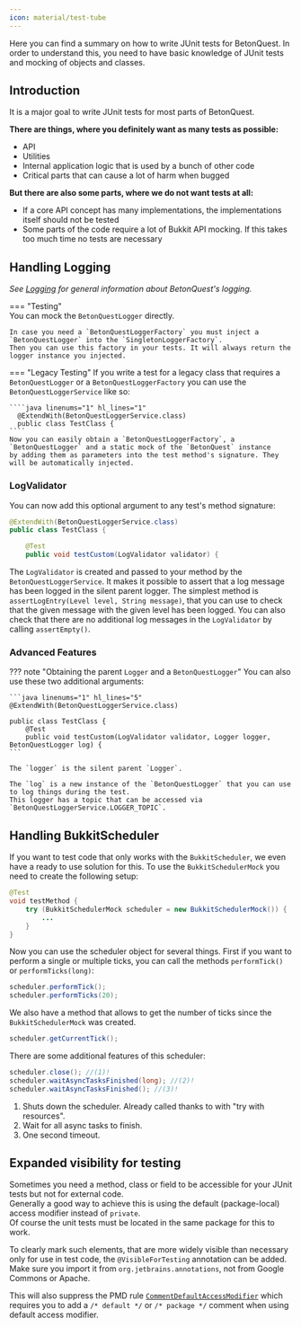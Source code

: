 ```yaml
---
icon: material/test-tube
---
```

Here you can find a summary on how to write JUnit tests for BetonQuest. In order to understand this, you need to have
basic knowledge of JUnit tests and mocking of objects and classes.

## Introduction

It is a major goal to write JUnit tests for most parts of BetonQuest.

**There are things, where you definitely want as many tests as possible:**

- API
- Utilities
- Internal application logic that is used by a bunch of other code
- Critical parts that can cause a lot of harm when bugged

**But there are also some parts, where we do not want tests at all:**

- If a core API concept has many implementations, the implementations itself should not be tested
- Some parts of the code require a lot of Bukkit API mocking. If this takes too much time no tests are
  necessary

## Handling Logging

_See [Logging](../../../API/Logging.md) for general information about BetonQuest's logging._

=== "Testing"    
    You can mock the `BetonQuestLogger` directly.
    
    In case you need a `BetonQuestLoggerFactory` you must inject a `BetonQuestLogger` into the `SingletonLoggerFactory`.
    Then you can use this factory in your tests. It will always return the logger instance you injected. 

=== "Legacy Testing"
    If you write a test for a legacy class that requires a `BetonQuestLogger` or a `BetonQuestLoggerFactory` you can use the
    `BetonQuestLoggerService` like so:
    
    ````java linenums="1" hl_lines="1"
      @ExtendWith(BetonQuestLoggerService.class)
      public class TestClass {
    ````
    Now you can easily obtain a `BetonQuestLoggerFactory`, a `BetonQuestLogger` and a static mock of the `BetonQuest` instance
    by adding them as parameters into the test method's signature. They will be automatically injected.

### LogValidator

You can now add this optional argument to any test's method signature:

```java linenums="1" hl_lines="5"
@ExtendWith(BetonQuestLoggerService.class)
public class TestClass {

    @Test
    public void testCustom(LogValidator validator) {
```

The `LogValidator` is created and passed to your method by the `BetonQuestLoggerService`.
It makes it possible to assert that a log message has been logged in the silent parent logger.
The simplest method is `assertLogEntry(Level level, String message)`, that you can use to check
that the given message with the given level has been logged. You can also check that there are no additional log 
messages in the `LogValidator` by calling `assertEmpty()`.

### Advanced Features

??? note "Obtaining the parent `Logger` and a `BetonQuestLogger`"
    You can also use these two additional arguments:
    
    ```java linenums="1" hl_lines="5"
    @ExtendWith(BetonQuestLoggerService.class)

    public class TestClass {
        @Test
        public void testCustom(LogValidator validator, Logger logger, BetonQuestLogger log) {
    ```
    
    The `logger` is the silent parent `Logger`.

    The `log` is a new instance of the `BetonQuestLogger` that you can use to log things during the test.
    This logger has a topic that can be accessed via `BetonQuestLoggerService.LOGGER_TOPIC`.

## Handling BukkitScheduler

If you want to test code that only works with the `BukkitScheduler`, we even have a ready to use solution for this.
To use the `BukkitSchedulerMock` you need to create the following setup:

````java linenums="1" hl_lines="3-5"
@Test
void testMethod {
    try (BukkitSchedulerMock scheduler = new BukkitSchedulerMock()) {
        ...
    }
}
````

Now you can use the scheduler object for several things. First if you want to perform a single or multiple ticks,
you can call the methods `performTick()` or `performTicks(long)`:

````java linenums="1"
scheduler.performTick();
scheduler.performTicks(20);
````

We also have a method that allows to get the number of ticks since the `BukkitSchedulerMock` was created.

````java linenums="1"
scheduler.getCurrentTick();
````

There are some additional features of this scheduler:

````java linenums="1"
scheduler.close(); //(1)!
scheduler.waitAsyncTasksFinished(long); //(2)!
scheduler.waitAsyncTasksFinished(); //(3)!
````

1. Shuts down the scheduler. Already called thanks to with "try with resources".
2. Wait for all async tasks to finish.
3. One second timeout.

## Expanded visibility for testing
Sometimes you need a method, class or field to be accessible for your JUnit tests but not for external code.  
Generally a good way to achieve this is using the default (package-local) access modifier instead of `private`.  
Of course the unit tests must be located in the same package for this to work.

To clearly mark such elements, that are more widely visible than necessary only for use in test code, 
the `@VisibleForTesting` annotation can be added.
Make sure you import it from `org.jetbrains.annotations`, not from Google Commons or Apache.

This will also suppress the PMD rule [`CommentDefaultAccessModifier`](https://pmd.github.io/latest/pmd_rules_java_codestyle.html#commentdefaultaccessmodifier) 
which requires you to add a `/* default */` or `/* package */` comment when using default access modifier.

